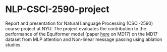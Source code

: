 # NLP-CSCI-2590-project

Report and presentation for Natural Language Processing (CSCI-2590) course project at NYU. The project evaluates the contribution to the performance of the Equiformer model (paper [here](https://arxiv.org/abs/2206.11990) on MD17) on the MD17 dataset from MLP attention and Non-linear message passing using ablation studies.
